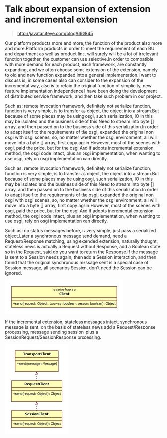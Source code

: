 # Talk about expansion of extension and incremental extension

> http://javatar.iteye.com/blog/690845


Our platform products more and more, the function of the product also more and more.Platform products in order to meet the requirement of each BU and department as well as product line, will surely will be a lot of irrelevant function together, the customer can use selective.In order to compatible with more demand for each product, each framework, are constantly expanding, and we often choose some extension of the extension, namely to old and new function expanded into a general implementation.I want to discuss is, in some cases also can consider to the expansion of the incremental way, also is to retain the original function of simplicity, new feature implementation independence.I have been doing the development of distributed service framework, and then take such problem in our project. 

Such as: remote invocation framework, definitely not serialize function, function is very simple, is to transfer as object, the object into a stream.But because of some places may be using osgi, such serialization, IO in this may be isolated and the business side of this.Need to stream into byte [] array, and then passed on to the business side of this serialization.In order to adapt itself to the requirements of the osgi, expanded the original non osgi with osgi scenes, so, no matter whether the osgi environment, all will move into a byte [] array, first copy again.However, most of the scenes with osgi, paid the price, but for the osgi.And if adopts incremental extension method, the osgi code intact, plus an osgi implementation, when wanting to use osgi, rely on osgi implementation can directly. 

Such as: remote invocation framework, definitely not serialize function, function is very simple, is to transfer as object, the object into a stream.But because of some places may be using osgi, such serialization, IO in this may be isolated and the business side of this.Need to stream into byte [] array, and then passed on to the business side of this serialization.In order to adapt itself to the requirements of the osgi, expanded the original non osgi with osgi scenes, so, no matter whether the osgi environment, all will move into a byte [] array, first copy again.However, most of the scenes with osgi, paid the price, but for the osgi.And if adopts incremental extension method, the osgi code intact, plus an osgi implementation, when wanting to use osgi, rely on osgi implementation can directly. 

Such as: no status messages before, is very simple, just pass a serialized object.Later a synchronous message send demand, need a Request/Response matching, using extended extension, naturally thought, stateless news is actually a Request without Response, add a Boolean state so in the Request, said do you want to return the Response.If the message is sent to a Session needs again, then add a Session interaction, and then found that the original synchronous message sent is a special case of Session message, all scenarios Session, don't need the Session can be ignored.

![open-expand](../sources/images/open-expand.jpg)

If the incremental extension, stateless messages intact, synchronous message is sent, on the basis of stateless news add a Request/Response processing, message sending session, plus a SessionRequest/SessionResponse processing. 

![close-expand](../sources/images/close-expand.jpg)
